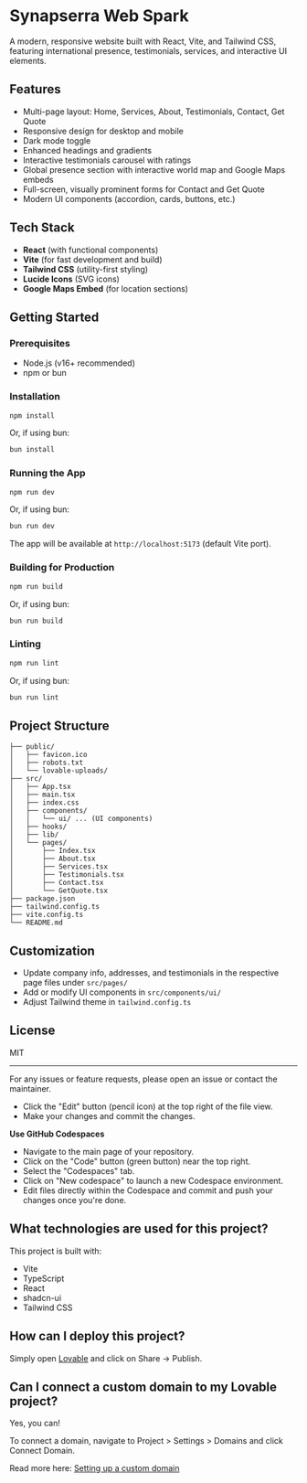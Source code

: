# Synapserra Web Spark

A modern, responsive website built with React, Vite, and Tailwind CSS, featuring international presence, testimonials, services, and interactive UI elements.

## Features
- Multi-page layout: Home, Services, About, Testimonials, Contact, Get Quote
- Responsive design for desktop and mobile
- Dark mode toggle
- Enhanced headings and gradients
- Interactive testimonials carousel with ratings
- Global presence section with interactive world map and Google Maps embeds
- Full-screen, visually prominent forms for Contact and Get Quote
- Modern UI components (accordion, cards, buttons, etc.)

## Tech Stack
- **React** (with functional components)
- **Vite** (for fast development and build)
- **Tailwind CSS** (utility-first styling)
- **Lucide Icons** (SVG icons)
- **Google Maps Embed** (for location sections)

## Getting Started

### Prerequisites
- Node.js (v16+ recommended)
- npm or bun

### Installation
```sh
npm install
```
Or, if using bun:
```sh
bun install
```

### Running the App
```sh
npm run dev
```
Or, if using bun:
```sh
bun run dev
```

The app will be available at `http://localhost:5173` (default Vite port).

### Building for Production
```sh
npm run build
```
Or, if using bun:
```sh
bun run build
```

### Linting
```sh
npm run lint
```
Or, if using bun:
```sh
bun run lint
```

## Project Structure
```
├── public/
│   ├── favicon.ico
│   ├── robots.txt
│   └── lovable-uploads/
├── src/
│   ├── App.tsx
│   ├── main.tsx
│   ├── index.css
│   ├── components/
│   │   └── ui/ ... (UI components)
│   ├── hooks/
│   ├── lib/
│   └── pages/
│       ├── Index.tsx
│       ├── About.tsx
│       ├── Services.tsx
│       ├── Testimonials.tsx
│       ├── Contact.tsx
│       └── GetQuote.tsx
├── package.json
├── tailwind.config.ts
├── vite.config.ts
└── README.md
```

## Customization
- Update company info, addresses, and testimonials in the respective page files under `src/pages/`
- Add or modify UI components in `src/components/ui/`
- Adjust Tailwind theme in `tailwind.config.ts`

## License
MIT

---

For any issues or feature requests, please open an issue or contact the maintainer.
- Click the "Edit" button (pencil icon) at the top right of the file view.
- Make your changes and commit the changes.

**Use GitHub Codespaces**

- Navigate to the main page of your repository.
- Click on the "Code" button (green button) near the top right.
- Select the "Codespaces" tab.
- Click on "New codespace" to launch a new Codespace environment.
- Edit files directly within the Codespace and commit and push your changes once you're done.

## What technologies are used for this project?

This project is built with:

- Vite
- TypeScript
- React
- shadcn-ui
- Tailwind CSS

## How can I deploy this project?

Simply open [Lovable](https://lovable.dev/projects/974da367-d1c3-4a15-8a7a-9d0cf51f7711) and click on Share -> Publish.

## Can I connect a custom domain to my Lovable project?

Yes, you can!

To connect a domain, navigate to Project > Settings > Domains and click Connect Domain.

Read more here: [Setting up a custom domain](https://docs.lovable.dev/tips-tricks/custom-domain#step-by-step-guide)
